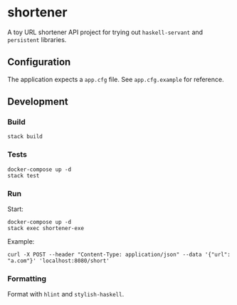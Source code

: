 # shortener

A toy URL shortener API project for trying out `haskell-servant` and `persistent` libraries.

## Configuration

The application expects a `app.cfg` file. See `app.cfg.example` for reference.

## Development

### Build

    stack build

### Tests

    docker-compose up -d
    stack test

### Run

Start:

    docker-compose up -d
    stack exec shortener-exe

Example:

    curl -X POST --header "Content-Type: application/json" --data '{"url": "a.com"}' 'localhost:8080/short'

### Formatting

Format with `hlint` and `stylish-haskell`.
